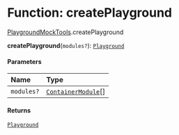 # Function: createPlayground

[PlaygroundMockTools](/en/auto-docs/editor/modules/PlaygroundMockTools.md).createPlayground

**createPlayground**(`modules?`): [`Playground`](/en/auto-docs/editor/classes/Playground.md)

#### Parameters

| Name | Type |
| :------ | :------ |
| `modules?` | [`ContainerModule`](/en/auto-docs/editor/interfaces/interfaces.ContainerModule.md)\[] |

#### Returns

[`Playground`](/en/auto-docs/editor/classes/Playground.md)
